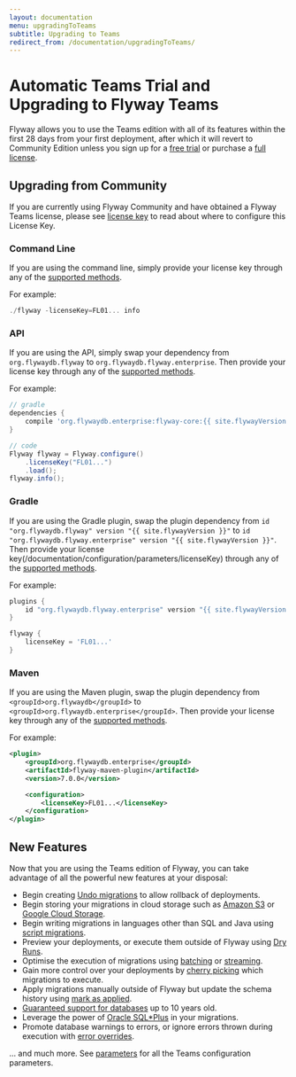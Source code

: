 ```yaml
---
layout: documentation
menu: upgradingToTeams
subtitle: Upgrading to Teams
redirect_from: /documentation/upgradingToTeams/
---
```


# Automatic Teams Trial and Upgrading to Flyway Teams

Flyway allows you to use the Teams edition with all of its features within the first 28 days from your first deployment, after which it will revert to Community Edition unless you sign up for a [free trial](/download/teams?ref=upgradingTeamsDocs) or purchase a [full license](https://www.red-gate.com/products/dba/flyway/pricing).

## Upgrading from Community

If you are currently using Flyway Community and have obtained a Flyway Teams license, please see [license key](/documentation/configuration/parameters/licenseKey) to read about where to configure this License Key.

### Command Line

If you are using the command line, simply provide your license key through any of the [supported methods](/documentation/configuration/parameters/licenseKey).

For example:
```powershell
./flyway -licenseKey=FL01... info
```

### API

If you are using the API, simply swap your dependency from `org.flywaydb.flyway` to `org.flywaydb.flyway.enterprise`. Then provide your license key through any of the [supported methods](/documentation/configuration/parameters/licenseKey).

For example:
```groovy
// gradle
dependencies {
    compile 'org.flywaydb.enterprise:flyway-core:{{ site.flywayVersion }}'
}

// code
Flyway flyway = Flyway.configure()
    .licenseKey("FL01...")
    .load();
flyway.info();
```

### Gradle

If you are using the Gradle plugin, swap the plugin dependency from `id "org.flywaydb.flyway" version "{{ site.flywayVersion }}"` to `id "org.flywaydb.flyway.enterprise" version "{{ site.flywayVersion }}"`. Then provide your license key(/documentation/configuration/parameters/licenseKey) through any of the [supported methods](/documentation/configuration/parameters/licenseKey).

For example:
```groovy
plugins {
    id "org.flywaydb.flyway.enterprise" version "{{ site.flywayVersion }}"
}

flyway {
    licenseKey = 'FL01...'
}
```

### Maven

If you are using the Maven plugin, swap the plugin dependency from `<groupId>org.flywaydb</groupId>` to `<groupId>org.flywaydb.enterprise</groupId>`. Then provide your license key through any of the [supported methods](/documentation/configuration/parameters/licenseKey).

For example:
```xml
<plugin>
    <groupId>org.flywaydb.enterprise</groupId>
    <artifactId>flyway-maven-plugin</artifactId>
    <version>7.0.0</version>

    <configuration>
        <licenseKey>FL01...</licenseKey>
    </configuration>
</plugin>
```

## New Features

Now that you are using the Teams edition of Flyway, you can take advantage of all the powerful new features at your disposal:

- Begin creating [Undo migrations](/documentation/concepts/migrations#undo-migrations) to allow rollback of deployments.
- Begin storing your migrations in cloud storage such as [Amazon S3](/documentation/configuration/parameters/locations#amazon-s3) or [Google Cloud Storage](/documentation/configuration/parameters/locations#google-cloud-storage).
- Begin writing migrations in languages other than SQL and Java using [script migrations](/documentation/concepts/migrations#script-migrations).
- Preview your deployments, or execute them outside of Flyway using [Dry Runs](/documentation/concepts/dryruns).
- Optimise the execution of migrations using [batching](/documentation/configuration/parameters/batch) or [streaming](/documentation/configuration/parameters/stream).
- Gain more control over your deployments by [cherry picking](/documentation/configuration/parameters/cherryPick) which migrations to execute.
- Apply migrations manually outside of Flyway but update the schema history using [mark as applied](/documentation/configuration/parameters/skipExecutingMigrations).
- [Guaranteed support for databases](/download/faq#how-long-are-database-releases-supported-in-each-edition-of-flyway) up to 10 years old.
- Leverage the power of [Oracle SQL*Plus](/documentation/database/oracle#sqlplus-commands) in your migrations.
- Promote database warnings to errors, or ignore errors thrown during execution with [error overrides](/documentation/concepts/erroroverrides).

... and much more. See [parameters](/documentation/configuration/parameters/) for all the Teams configuration parameters.